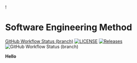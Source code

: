 !
# Software Engineering Method
[GitHub Workflow Status (branch)](https://img.shields.io/github/actions/workflow/status/KaungHtetSan29/DevOps/main.yml?branch=master)
[![LICENSE](https://img.shields.io/github/license/KaungHtetSan29/DevOps.svg?style=flat-square)](https://github.com/KaungHtetSan29/DevOps/blob/master/LICENSE)
[![Releases](https://img.shields.io/github/release/KaungHtetSan29/DevOps/all.svg?style=flat-square)](https://github.com/KaungHtetSan29/DevOps/releases)
![GitHub Workflow Status (branch)](https://img.shields.io/github/actions/workflow/status/KaungHtetSan29/DevOps/main.yml?branch=master)

**Hello**



